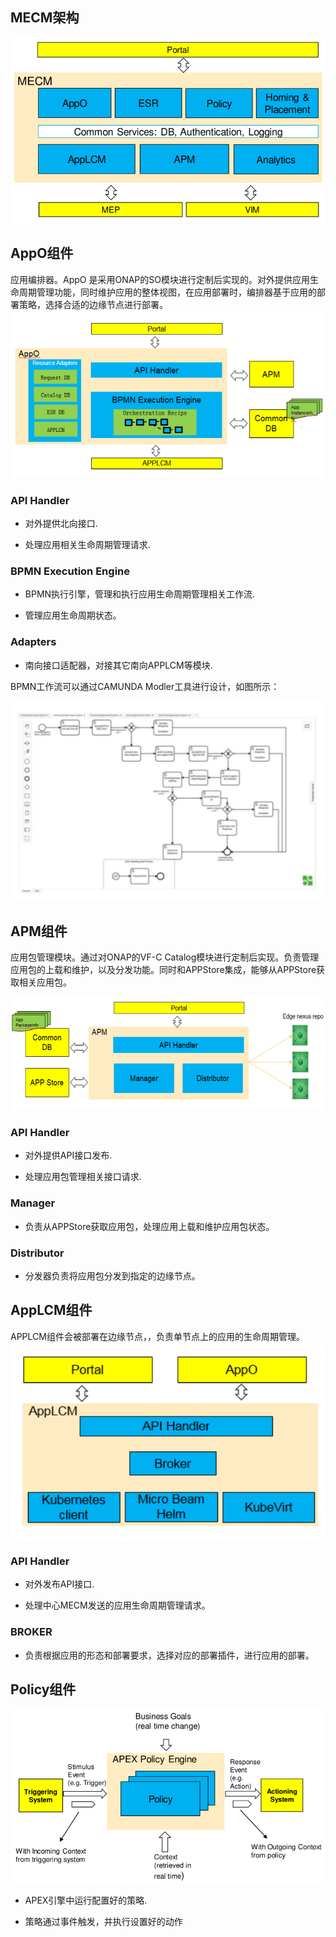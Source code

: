 MECM架构
-------------------

![输入图片说明](/uploads/images/2021/cor2020/163347_f2c0fdc4_5504908.png "mecm.png")

## AppO组件

应用编排器。AppO 是采用ONAP的SO模块进行定制后实现的。对外提供应用生命周期管理功能，同时维护应用的整体视图，在应用部署时，编排器基于应用的部署策略，选择合适的边缘节点进行部署。
![输入图片说明](/uploads/images/2021/cor2020/163805_0bb62e3c_5504908.png "appo.png")

### API Handler

*   对外提供北向接口.
    
*   处理应用相关生命周期管理请求.
    

### BPMN Execution Engine

*   BPMN执行引擎，管理和执行应用生命周期管理相关工作流.
    
*  管理应用生命周期状态。
    

### Adapters

*   南向接口适配器，对接其它南向APPLCM等模块.
    

BPMN工作流可以通过CAMUNDA Modler工具进行设计，如图所示：

![输入图片说明](/uploads/images/2021/cor2020/163844_b7433e0e_5504908.png "ada.png")



## APM组件

应用包管理模块。通过对ONAP的VF-C Catalog模块进行定制后实现。负责管理应用包的上载和维护，以及分发功能。同时和APPStore集成，能够从APPStore获取相关应用包。

![输入图片说明](/uploads/images/2021/cor2020/163908_9a86e921_5504908.png "apm.png")


### API Handler

*  对外提供API接口发布.
    
*   处理应用包管理相关接口请求.
    

### Manager

*   负责从APPStore获取应用包，处理应用上载和维护应用包状态。
    

### Distributor

*   分发器负责将应用包分发到指定的边缘节点。
    

## AppLCM组件


APPLCM组件会被部署在边缘节点，，负责单节点上的应用的生命周期管理。
![输入图片说明](/uploads/images/2021/cor2020/163928_da6bb6c3_5504908.png "applcm.png")


### API Handler

*   对外发布API接口.
    

*   处理中心MECM发送的应用生命周期管理请求。
    

### BROKER

*   负责根据应用的形态和部署要求，选择对应的部署插件，进行应用的部署。

## Policy组件


![输入图片说明](/uploads/images/2021/cor2020/163949_7f01208e_5504908.png "policy.png")

*   APEX引擎中运行配置好的策略.
    
*   策略通过事件触发，并执行设置好的动作    
